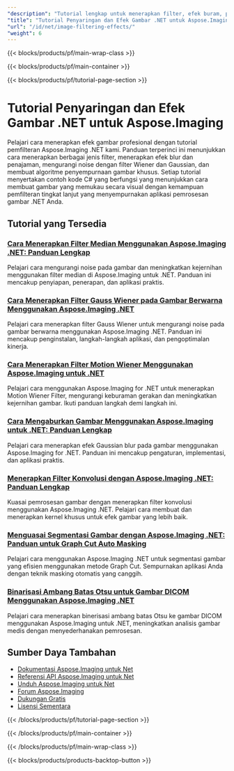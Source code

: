 ```yaml
---
"description": "Tutorial lengkap untuk menerapkan filter, efek buram, pengurangan noise, dan teknik peningkatan gambar menggunakan Aspose.Imaging untuk .NET."
"title": "Tutorial Penyaringan dan Efek Gambar .NET untuk Aspose.Imaging"
"url": "/id/net/image-filtering-effects/"
"weight": 6
---
```


{{< blocks/products/pf/main-wrap-class >}}

{{< blocks/products/pf/main-container >}}

{{< blocks/products/pf/tutorial-page-section >}}
# Tutorial Penyaringan dan Efek Gambar .NET untuk Aspose.Imaging

Pelajari cara menerapkan efek gambar profesional dengan tutorial pemfilteran Aspose.Imaging .NET kami. Panduan terperinci ini menunjukkan cara menerapkan berbagai jenis filter, menerapkan efek blur dan penajaman, mengurangi noise dengan filter Wiener dan Gaussian, dan membuat algoritme penyempurnaan gambar khusus. Setiap tutorial menyertakan contoh kode C# yang berfungsi yang menunjukkan cara membuat gambar yang memukau secara visual dengan kemampuan pemfilteran tingkat lanjut yang menyempurnakan aplikasi pemrosesan gambar .NET Anda.

## Tutorial yang Tersedia

### [Cara Menerapkan Filter Median Menggunakan Aspose.Imaging .NET: Panduan Lengkap](./applying-median-filter-aspose-imaging-net-guide/)
Pelajari cara mengurangi noise pada gambar dan meningkatkan kejernihan menggunakan filter median di Aspose.Imaging untuk .NET. Panduan ini mencakup penyiapan, penerapan, dan aplikasi praktis.

### [Cara Menerapkan Filter Gauss Wiener pada Gambar Berwarna Menggunakan Aspose.Imaging .NET](./apply-gauss-wiener-filter-aspose-imaging-net/)
Pelajari cara menerapkan filter Gauss Wiener untuk mengurangi noise pada gambar berwarna menggunakan Aspose.Imaging .NET. Panduan ini mencakup penginstalan, langkah-langkah aplikasi, dan pengoptimalan kinerja.

### [Cara Menerapkan Filter Motion Wiener Menggunakan Aspose.Imaging untuk .NET](./apply-motion-wiener-filter-aspose-imaging-net/)
Pelajari cara menggunakan Aspose.Imaging for .NET untuk menerapkan Motion Wiener Filter, mengurangi keburaman gerakan dan meningkatkan kejernihan gambar. Ikuti panduan langkah demi langkah ini.

### [Cara Mengaburkan Gambar Menggunakan Aspose.Imaging untuk .NET: Panduan Lengkap](./blur-image-aspose-imaging-net/)
Pelajari cara menerapkan efek Gaussian blur pada gambar menggunakan Aspose.Imaging for .NET. Panduan ini mencakup pengaturan, implementasi, dan aplikasi praktis.

### [Menerapkan Filter Konvolusi dengan Aspose.Imaging .NET: Panduan Lengkap](./aspose-imaging-net-convolution-filters-guide/)
Kuasai pemrosesan gambar dengan menerapkan filter konvolusi menggunakan Aspose.Imaging .NET. Pelajari cara membuat dan menerapkan kernel khusus untuk efek gambar yang lebih baik.

### [Menguasai Segmentasi Gambar dengan Aspose.Imaging .NET: Panduan untuk Graph Cut Auto Masking](./aspose-imaging-net-graph-cut-image-segmentation/)
Pelajari cara menggunakan Aspose.Imaging .NET untuk segmentasi gambar yang efisien menggunakan metode Graph Cut. Sempurnakan aplikasi Anda dengan teknik masking otomatis yang canggih.

### [Binarisasi Ambang Batas Otsu untuk Gambar DICOM Menggunakan Aspose.Imaging .NET](./otsu-thresholding-dicom-aspose-imaging-net/)
Pelajari cara menerapkan binerisasi ambang batas Otsu ke gambar DICOM menggunakan Aspose.Imaging untuk .NET, meningkatkan analisis gambar medis dengan menyederhanakan pemrosesan.

## Sumber Daya Tambahan

- [Dokumentasi Aspose.Imaging untuk Net](https://docs.aspose.com/imaging/net/)
- [Referensi API Aspose.Imaging untuk Net](https://reference.aspose.com/imaging/net/)
- [Unduh Aspose.Imaging untuk Net](https://releases.aspose.com/imaging/net/)
- [Forum Aspose.Imaging](https://forum.aspose.com/c/imaging)
- [Dukungan Gratis](https://forum.aspose.com/)
- [Lisensi Sementara](https://purchase.aspose.com/temporary-license/)

{{< /blocks/products/pf/tutorial-page-section >}}

{{< /blocks/products/pf/main-container >}}

{{< /blocks/products/pf/main-wrap-class >}}

{{< blocks/products/products-backtop-button >}}